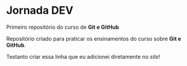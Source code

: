 # Jornada DEV

 Primeiro repositório do curso de **Git e GitHub**

 Repositório criado para praticar os ensinamentos do curso sobre **Git e GitHub**.

Testanto criar essa linha que eu adicionei diretamente no *site*!
